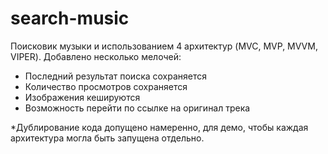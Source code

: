 # search-music

Поисковик музыки и использованием 4 архитектур (MVC, MVP, MVVM, VIPER). Добавлено несколько мелочей:
-	Последний результат поиска сохраняется
-	Количество просмотров сохраняется
-	Изображения кешируются
-	Возможность перейти по ссылке на оригинал трека

*Дублирование кода допущено намеренно, для демо, чтобы каждая архитектура могла быть запущена отдельно.
